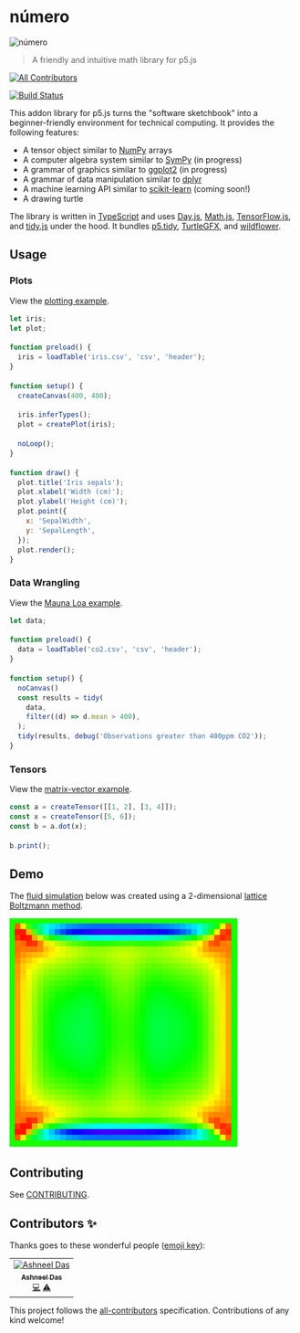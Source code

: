 # número

![número](numero.png)
> A friendly and intuitive math library for p5.js

[![All Contributors](https://img.shields.io/badge/all_contributors-1-orange.svg?style=flat-square)](#contributors)

[![Build Status](https://app.travis-ci.com/nickmcintyre/numero.svg?branch=main)](https://app.travis-ci.com/nickmcintyre/numero)

This addon library for p5.js turns the "software sketchbook" into a beginner-friendly environment for technical computing. It provides the following features:

- A tensor object similar to [NumPy](https://numpy.org/) arrays
- A computer algebra system similar to [SymPy](https://www.sympy.org/en/index.html) (in progress)
- A grammar of graphics similar to [ggplot2](https://ggplot2.tidyverse.org/) (in progress)
- A grammar of data manipulation similar to [dplyr](https://dplyr.tidyverse.org/)
- A machine learning API similar to [scikit-learn](https://scikit-learn.org/stable/index.html) (coming soon!)
- A drawing turtle

The library is written in [TypeScript](http://www.typescriptlang.org/) and uses [Day.js](https://day.js.org/), [Math.js](https://mathjs.org/), [TensorFlow.js](https://js.tensorflow.org/api/latest/), and [tidy.js](https://pbeshai.github.io/tidy/) under the hood. It bundles [p5.tidy](https://github.com/nickmcintyre/p5.tidy), [TurtleGFX](https://github.com/CodeGuppyPrograms/TurtleGFX), and [wildflower](https://github.com/nickmcintyre/wildflower).

## Usage

### Plots
View the [plotting example](/examples/plotting/).
```javascript
let iris;
let plot;

function preload() {
  iris = loadTable('iris.csv', 'csv', 'header');
}

function setup() {
  createCanvas(400, 400);

  iris.inferTypes();
  plot = createPlot(iris);

  noLoop();
}

function draw() {
  plot.title('Iris sepals');
  plot.xlabel('Width (cm)');
  plot.ylabel('Height (cm)');
  plot.point({
    x: 'SepalWidth',
    y: 'SepalLength',
  });
  plot.render();
}
```

### Data Wrangling
View the [Mauna Loa example](/examples/mauna-loa/).
```javascript
let data;

function preload() {
  data = loadTable('co2.csv', 'csv', 'header');
}

function setup() {
  noCanvas()
  const results = tidy(
    data,
    filter((d) => d.mean > 400),
  );
  tidy(results, debug('Observations greater than 400ppm CO2'));
}
```

### Tensors
View the [matrix-vector example](/examples/matrix-vector/).
```javascript
const a = createTensor([[1, 2], [3, 4]]);
const x = createTensor([5, 6]);
const b = a.dot(x);

b.print();
```

## Demo

The [fluid simulation](/examples/fluid-simulation/) below was created using a 2-dimensional [lattice Boltzmann method](https://en.wikipedia.org/wiki/Lattice_Boltzmann_methods).

![A fluid simulation](examples/fluid-simulation/lbm.gif)

## Contributing

See [CONTRIBUTING](CONTRIBUTING.md).

## Contributors ✨

Thanks goes to these wonderful people ([emoji key](https://allcontributors.org/docs/en/emoji-key)):

<!-- ALL-CONTRIBUTORS-LIST:START - Do not remove or modify this section -->
<!-- prettier-ignore -->
<table>
  <tr>
    <td align="center"><a href="https://github.com/ashneeldas2"><img src="https://avatars3.githubusercontent.com/u/18149521?v=4" width="100px;" alt="Ashneel Das"/><br /><sub><b>Ashneel Das</b></sub></a><br /><a href="https://github.com/nickmcintyre/numero/commits?author=ashneeldas2" title="Code">💻</a> <a href="https://github.com/nickmcintyre/numero/commits?author=ashneeldas2" title="Tests">⚠️</a></td>
  </tr>
</table>

<!-- ALL-CONTRIBUTORS-LIST:END -->

This project follows the [all-contributors](https://github.com/all-contributors/all-contributors) specification. Contributions of any kind welcome!
